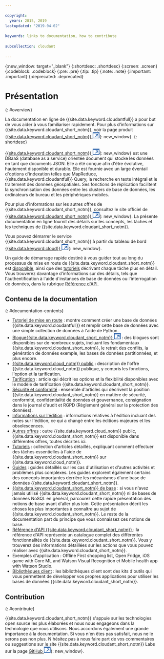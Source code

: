 ```yaml
---

copyright:
  years: 2015, 2019
lastupdated: "2019-04-02"

keywords: links to documentation, how to contribute

subcollection: cloudant

---
```


{:new_window: target="_blank"}
{:shortdesc: .shortdesc}
{:screen: .screen}
{:codeblock: .codeblock}
{:pre: .pre}
{:tip: .tip}
{:note: .note}
{:important: .important}
{:deprecated: .deprecated}

<!-- Acrolinx: 2018-06-01 -->

# Présentation
{: #overview}

La documentation en ligne de {{site.data.keyword.cloudantfull}} a pour but de vous aider à vous familiariser rapidement. Pour plus d'informations sur {{site.data.keyword.cloudant_short_notm}}, voir la page produit [{{site.data.keyword.cloudant_short_notm}} ![Icône de lien externe](images/launch-glyph.svg "Icône de lien externe")](https://www.ibm.com/cloud/cloudant){: new_window}.
{: shortdesc}

[{{site.data.keyword.cloudant_short_notm}} ![Icône de lien externe](images/launch-glyph.svg "Icône de lien externe")](https://www.youtube.com/watch?v=qdMTLK2vYoI){: new_window}
est une DBaaS (database as a service) orientée document
qui stocke les données en tant que documents JSON.
Elle a été conçue afin d'être évolutive, hautement disponible et durable.
Elle est fournie avec un large éventail d'options d'indexation telles que MapReduce, {{site.data.keyword.cloudantfull}} Query, la recherche en texte intégral et le traitement des données géospatiales.
Ses fonctions de réplication facilitent la synchronisation des données entre les clusters de base de données, les ordinateurs de bureau et les périphériques
mobiles.

Pour plus d'informations sur les autres offres de {{site.data.keyword.cloudant_short_notm}}, consultez le site officiel de [{{site.data.keyword.cloudant_short_notm}} ![Icône de lien externe](images/launch-glyph.svg "Icône de lien externe")](http://www.ibm.com/analytics/us/en/technology/cloud-data-services/cloudant/){: new_window}.
La présente documentation en ligne fournit des détails sur les concepts, les tâches et les techniques de {{site.data.keyword.cloudant_short_notm}}.

Vous pouvez démarrer le service {{site.data.keyword.cloudant_short_notm}} à partir du tableau de bord [{{site.data.keyword.cloud}} ![Icône de lien externe](images/launch-glyph.svg "Icône de lien externe")](https://cloud.ibm.com/catalog/services/cloudant-nosql-db/){: new_window}.

Un guide de démarrage rapide destiné à vous guider tout au long du processus de mise en route de {{site.data.keyword.cloudant_short_notm}}
est [disponible](/docs/services/Cloudant?topic=cloudant-getting-started-with-cloudant#getting-started),
ainsi que des [tutoriels](/docs/services/Cloudant?topic=cloudant-creating-an-ibm-cloudant-instance-on-ibm-cloud#creating-an-ibm-cloudant-instance-on-ibm-cloud) décrivant chaque tâche plus en détail.
Vous trouverez davantage d'informations sur des détails, tels que l'authentification à l'aide d'instances de base de données ou l'interrogation de données, dans la rubrique [Référence d'API](/docs/services/Cloudant?topic=cloudant-api-reference-overview#api-reference-overview).

## Contenu de la documentation
{: #documentation-contents}

*	[Tutoriel de mise en route](/docs/services/Cloudant?topic=cloudant-getting-started-with-cloudant#getting-started) : montre comment créer une base de données {{site.data.keyword.cloudantfull}} et remplir cette base de données avec une simple collection de données à l'aide de Python.
*	[Blogue{{site.data.keyword.cloudant_short_notm}} ![Icône de lien externe](images/launch-glyph.svg "Icône de lien externe")](https://blog.cloudant.com/) : des blogues sont disponibles sur de nombreux sujets, incluant les fondamentaux {{site.data.keyword.cloudant_short_notm}}, le retrait des conflits, la génération de données exemple, les bases de données partitionnées, et plus encore. 
*	[{{site.data.keyword.cloud_notm}} public](/docs/services/Cloudant?topic=cloudant-ibm-cloud-public#ibm-cloud-public) : description de l'offre {{site.data.keyword.cloud_notm}} publique, y compris les fonctions, l'option et la tarification. 
*	[Tarification](/docs/services/Cloudant?topic=cloudant-pricing#pricing) : article qui décrit les options et la flexibilité disponibles avec le modèle de tarification {{site.data.keyword.cloudant_short_notm}}. 
*	[Sécurité et conformité](/docs/services/Cloudant?topic=cloudant-security#security) : ensemble d'articles qui décrivent la position {{site.data.keyword.cloudant_short_notm}} en matière de sécurité, conformité, confidentialité de données et gouvernance, consignation dans le journal d'audit et RGPD (Règlement général sur la protection des données).
*	[Informations sur l'édition](/docs/services/Cloudant?topic=cloudant-release-notes#release-notes) : informations relatives à l'édition incluant des notes sur l'édition, ce qui a changé entre les éditions majeures et les obsolescences. 
*	[Autres offres](/docs/services/Cloudant?topic=cloudant-ibm-cloud-dedicated#ibm-cloud-dedicated) : outre {{site.data.keyword.cloud_notm}} public, {{site.data.keyword.cloudant_short_notm}} est disponible dans différentes offres, toutes décrites ici.
* [Tutoriels](/docs/services/Cloudant?topic=cloudant-creating-an-ibm-cloudant-instance-on-ibm-cloud#creating-an-ibm-cloudant-instance-on-ibm-cloud) : collection d'articles détaillés, expliquant comment effectuer des tâches essentielles à l'aide de {{site.data.keyword.cloudant_short_notm}} sur {{site.data.keyword.cloud_notm}}.
*	[Guides](/docs/services/Cloudant?topic=cloudant-authorized-curl-acurl-#authorized-curl-acurl-) : guides détaillés sur les cas d'utilisation et d'autres activités et problèmes plus complexes.
	Les guides explorent également certains des concepts importantes derrière les mécanismes d'une base de données {{site.data.keyword.cloudant_short_notm}}.
*	[{{site.data.keyword.cloudant_short_notm}} de base](/docs/services/Cloudant?topic=cloudant-ibm-cloudant-basics#ibm-cloudant-basics) : si vous n'avez jamais utilisé {{site.data.keyword.cloudant_short_notm}} ni de bases de données NoSQL en général, parcourez cette rapide présentation des notions de base avant d'aller plus loin.
	Cette présentation décrit les choses les plus importantes à connaître au sujet de {{site.data.keyword.cloudant_short_notm}}.
	Le reste de la documentation part du principe que vous connaissez ces notions de base.
*	[Référence d'API {{site.data.keyword.cloudant_short_notm}} ](/docs/services/Cloudant?topic=cloudant-api-reference-overview#api-reference-overview) : la référence d'API représente un catalogue complet des différentes fonctionnalités de {{site.data.keyword.cloudant_short_notm}}.
	Vous y trouverez des informations détaillées sur les actions que vous pouvez réaliser avec {{site.data.keyword.cloudant_short_notm}}.
*	Exemples d'application : Offline First shopping list, Open Fridge, iOS game with Core ML and Watson Visual Recognition et Mobile health app with Watson Studio. 
*	[Bibliothèques client](/docs/services/Cloudant?topic=cloudant-client-libraries#client-libraries) : les bibliothèques client sont des kits d'outils qui vous permettent de développer vos propres applications pour utiliser les bases de données {{site.data.keyword.cloudant_short_notm}}.


## Contribution
{: #contribute}

{{site.data.keyword.cloudant_short_notm}} s'appuie sur les technologies open source les plus élaborées et nous nous engageons dans la technologie que nous utilisons.
Nous accordons également une grande importance à la documentation.
Si vous n'en êtes pas satisfait, nous ne le serons pas non plus.
N'hésitez pas à nous faire part de vos commentaires ou suggestions sur le site {{site.data.keyword.cloudant_short_notm}} Labs sur la page [GitHub ![Icône de lien externe](images/launch-glyph.svg "Icône de lien externe")](https://github.com/cloudant-labs/slate){: new_window}.
